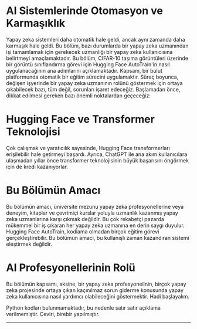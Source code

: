 # AI Sistemlerinde Otomasyon ve Karmaşıklık

Yapay zeka sistemleri daha otomatik hale geldi, ancak aynı zamanda daha karmaşık hale geldi. Bu bölüm, bazı durumlarda bir yapay zeka uzmanından işi tamamlamak için gerekecek uzmanlığı bir yapay zeka kullanıcısına belirtmeyi amaçlamaktadır. Bu bölüm, CIFAR-10 taşıma görüntüleri üzerinde bir görüntü sınıflandırma görevi için Hugging Face AutoTrain'in nasıl uygulanacağının ana adımlarını açıklamaktadır. Kapsam, bir bulut platformunda otomatik bir eğitim sürecini uygulamaktır. Süreç boyunca, değişen işyerinde bir yapay zeka uzmanının rolünü göstermek için ortaya çıkabilecek bazı, tüm değil, sorunları işaret edeceğiz. Başlamadan önce, dikkat edilmesi gereken bazı önemli noktalardan geçeceğiz:

# Hugging Face ve Transformer Teknolojisi

Çok çalışmak ve yaratıcılık sayesinde, Hugging Face transformerları erişilebilir hale getirmeyi başardı. Ayrıca, ChatGPT ile ana akım kullanıcılara ulaşmadan yıllar önce transformer teknolojisinin büyük başarısını öngörmek için de kredi kazanıyorlar.

# Bu Bölümün Amacı

Bu bölümün amacı, üniversite mezunu yapay zeka profesyonellerine veya deneyim, kitaplar ve çevrimiçi kurslar yoluyla uzmanlık kazanmış yapay zeka uzmanlarına karşı çıkmak değildir. Bu çok rekabetçi pazarda mükemmel bir iş çıkaran her yapay zeka uzmanına en derin saygı duyulur. Hugging Face AutoTrain, kodlama olmadan birçok eğitim görevi gerçekleştirebilir. Bu bölümün amacı, bu kullanışlı zaman kazandıran sistemi eleştirmek değildir.

# AI Profesyonellerinin Rolü

Bu bölümün kapsamı, aksine, bir yapay zeka profesyonelinin, birçok yapay zeka projesinde ortaya çıkan kaçınılmaz sorun giderme konusunda yapay zeka kullanıcısına nasıl yardımcı olabileceğini göstermektir. Hadi başlayalım.

Python kodları bulunmamaktadır, bu nedenle satır satır açıklama verilmemiştir. Çeviri, birebir yapılmıştır.

---

